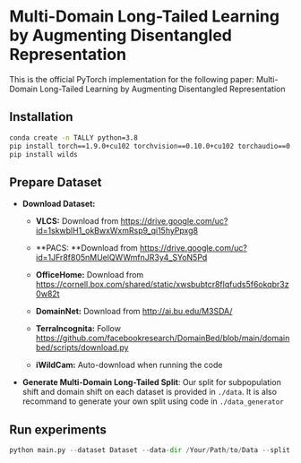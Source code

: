 # Multi-Domain Long-Tailed Learning by Augmenting Disentangled Representation

This is the official PyTorch implementation for the following paper: Multi-Domain Long-Tailed Learning by Augmenting Disentangled Representation

## Installation

```bash
conda create -n TALLY python=3.8
pip install torch==1.9.0+cu102 torchvision==0.10.0+cu102 torchaudio==0.9.0 -f https://download.pytorch.org/whl/torch_stable.html 
pip install wilds
```

## Prepare Dataset

* **Download Dataset:**

  * **VLCS:** Download from https://drive.google.com/uc?id=1skwblH1_okBwxWxmRsp9_qi15hyPpxg8

  * **PACS: **Download from  https://drive.google.com/uc?id=1JFr8f805nMUelQWWmfnJR3y4_SYoN5Pd

  * **OfficeHome:** Download from https://cornell.box.com/shared/static/xwsbubtcr8flqfuds5f6okqbr3z0w82t

  * **DomainNet:** Download from http://ai.bu.edu/M3SDA/

  * **TerraIncognita:** Follow https://github.com/facebookresearch/DomainBed/blob/main/domainbed/scripts/download.py

  * **iWildCam:** Auto-download when running the code

* **Generate Multi-Domain Long-Tailed Split**: Our split for subpopulation shift and domain shift on each dataset is provided in `./data`.  It is also recommand to generate your own split using code in `./data_generator`

## Run experiments

```python
python main.py --dataset Dataset --data-dir /Your/Path/to/Data --split suffix of split file 
```
